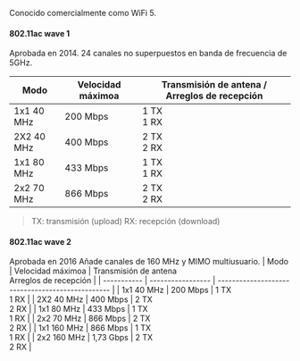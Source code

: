 Conocido comercialmente como WiFi 5.

#### 802.11ac wave 1
Aprobada en 2014.
24 canales no superpuestos en banda de frecuencia de 5GHz.

| Modo       | Velocidad máximoa | Transmisión de antena / Arreglos de recepción |
| ---------- | ----------------- | --------------------------------------------- |
| 1x1 40 MHz | 200 Mbps          | 1 TX <br> 1 RX                                   |
| 2X2 40 MHz | 400 Mbps          | 2 TX <br> 2 RX                                   |
| 1x1 80 MHz | 433 Mbps          | 1 TX <br> 1 RX                                   |
| 2x2 70 MHz | 866 Mbps          | 2 TX <br> 2 RX                                   | 

> TX: transmisión (upload)
> RX: recepción (download)

#### 802.11ac wave 2
Aprobada en 2016
Añade canales de 160 MHz y MIMO multiusuario.
| Modo        | Velocidad máximoa | Transmisión de antena <br> Arreglos de recepción |
| ----------- | ----------------- | ------------------------------------------------ |
| 1x1 40 MHz  | 200 Mbps          | 1 TX <br> 1 RX                                   |
| 2X2 40 MHz  | 400 Mbps          | 2 TX <br> 2 RX                                   |
| 1x1 80 MHz  | 433 Mbps          | 1 TX <br> 1 RX                                   |
| 2x2 70 MHz  | 866 Mbps          | 2 TX <br> 2 RX                                   |
| 1x1 160 MHz | 866 Mbps          | 1 TX <br> 1 RX                                   |
| 2x2 160 MHz | 1,73 Gbps         | 2 TX <br> 2 RX                                   |
